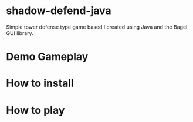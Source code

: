 # shadow-defend-java
Simple tower defense type game based I created using Java and the Bagel GUI library. 

# Demo Gameplay 

# How to install 

# How to play 
